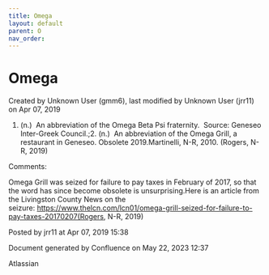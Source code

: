 ```yaml
---
title: Omega
layout: default
parent: O
nav_order:
---
```


# Omega

Created by  Unknown User (gmm6), last modified by  Unknown User (jrr11) on Apr 07, 2019

1. (n.)  An abbreviation of the Omega Beta Psi fraternity.  Source: Geneseo Inter-Greek Council.;2. (n.)  An abbreviation of the Omega Grill, a restaurant in Geneseo. Obsolete 2019.Martinelli, N-R, 2010. (Rogers, N-R, 2019)

Comments:

Omega Grill was seized for failure to pay taxes in February of 2017, so that the word has since become obsolete is unsurprising.Here is an article from the Livingston County News on the seizure: https://www.thelcn.com/lcn01/omega-grill-seized-for-failure-to-pay-taxes-20170207(Rogers, N-R, 2019)

Posted by jrr11 at Apr 07, 2019 15:38

Document generated by Confluence on May 22, 2023 12:37

Atlassian
